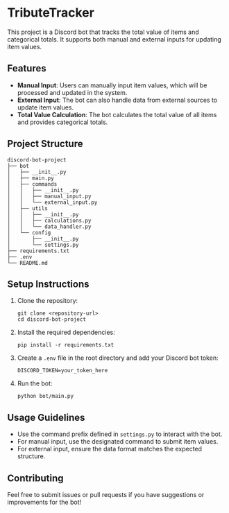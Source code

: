 # TributeTracker

This project is a Discord bot that tracks the total value of items and categorical totals. It supports both manual and external inputs for updating item values.

## Features

- **Manual Input**: Users can manually input item values, which will be processed and updated in the system.
- **External Input**: The bot can also handle data from external sources to update item values.
- **Total Value Calculation**: The bot calculates the total value of all items and provides categorical totals.

## Project Structure

```
discord-bot-project
├── bot
│   ├── __init__.py
│   ├── main.py
│   ├── commands
│   │   ├── __init__.py
│   │   ├── manual_input.py
│   │   └── external_input.py
│   ├── utils
│   │   ├── __init__.py
│   │   ├── calculations.py
│   │   └── data_handler.py
│   └── config
│       ├── __init__.py
│       └── settings.py
├── requirements.txt
├── .env
└── README.md
```

## Setup Instructions

1. Clone the repository:
   ```
   git clone <repository-url>
   cd discord-bot-project
   ```

2. Install the required dependencies:
   ```
   pip install -r requirements.txt
   ```

3. Create a `.env` file in the root directory and add your Discord bot token:
   ```
   DISCORD_TOKEN=your_token_here
   ```

4. Run the bot:
   ```
   python bot/main.py
   ```

## Usage Guidelines

- Use the command prefix defined in `settings.py` to interact with the bot.
- For manual input, use the designated command to submit item values.
- For external input, ensure the data format matches the expected structure.

## Contributing

Feel free to submit issues or pull requests if you have suggestions or improvements for the bot!
